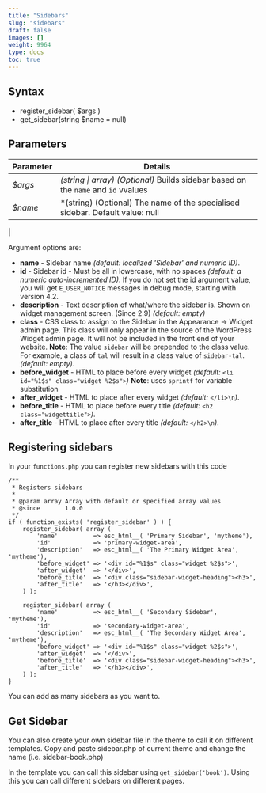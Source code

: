 ```yaml
---
title: "Sidebars"
slug: "sidebars"
draft: false
images: []
weight: 9964
type: docs
toc: true
---
```


## Syntax
 - register_sidebar( $args )
- get_sidebar(string $name = null)

## Parameters
| Parameter | Details |
| --------- | ------- |
| *$args*   | *(string \| array) (Optional)* Builds sidebar based on the `name` and `id` vvalues |
| *$name*   | *(string) (Optional) The name of the specialised sidebar. Default value: null
 |

Argument options are:

 - **name** - Sidebar name *(default: localized 'Sidebar' and numeric ID)*.
- **id** - Sidebar id - Must be all in lowercase, with no spaces *(default: a numeric auto-incremented ID)*. If you do not set the id argument value, you will get `E_USER_NOTICE` messages in debug mode, starting with version 4.2.
 - **description** - Text description of what/where the sidebar is. Shown on widget management screen. (Since 2.9) *(default: empty)*
 - **class** - CSS class to assign to the Sidebar in the Appearance -> Widget admin page. This class will only appear in the source of the WordPress Widget admin page. It will not be included in the front end of your website. **Note**: The value `sidebar` will be prepended to the class value. For example, a class of `tal` will result in a class value of `sidebar-tal`. *(default: empty)*.
 - **before_widget** - HTML to place before every widget *(default:* `<li id="%1$s" class="widget %2$s">`*)* **Note**: uses `sprintf` for variable substitution
 - **after_widget** - HTML to place after every widget *(default:* `</li>\n`*)*.
 - **before_title** - HTML to place before every title *(default:* `<h2 class="widgettitle">`*)*.
 - **after_title** - HTML to place after every title *(default:* `</h2>\n`*)*.

## Registering sidebars
In your `functions.php` you can register new sidebars with this code

    /**
     * Registers sidebars
     *
     * @param array Array with default or specified array values
     * @since       1.0.0
     */
    if ( function_exists( 'register_sidebar' ) ) {
        register_sidebar( array (
            'name'          => esc_html__( 'Primary Sidebar', 'mytheme'),
            'id'            => 'primary-widget-area',
            'description'   => esc_html__( 'The Primary Widget Area', 'mytheme'),
            'before_widget' => '<div id="%1$s" class="widget %2$s">',
            'after_widget'  => '</div>',
            'before_title'  => '<div class="sidebar-widget-heading"><h3>',
            'after_title'   => '</h3></div>',
        ) );

        register_sidebar( array (
            'name'          => esc_html__( 'Secondary Sidebar', 'mytheme'),
            'id'            => 'secondary-widget-area',
            'description'   => esc_html__( 'The Secondary Widget Area', 'mytheme'),
            'before_widget' => '<div id="%1$s" class="widget %2$s">',
            'after_widget'  => '</div>',
            'before_title'  => '<div class="sidebar-widget-heading"><h3>',
            'after_title'   => '</h3></div>',
        ) );
    }

You can add as many sidebars as you want to.

## Get Sidebar
You can also create your own sidebar file in the theme to call it on different templates.
Copy and paste sidebar.php of current theme and change the name (i.e. sidebar-book.php)

In the template you can call this sidebar using `get_sidebar('book')`. Using this you can call different sidebars on different pages.

